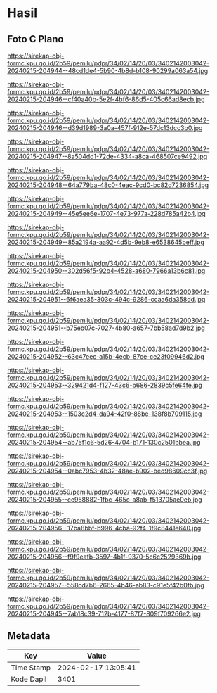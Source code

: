 # Hasil

## Foto C Plano

https://sirekap-obj-formc.kpu.go.id/2b59/pemilu/pdpr/34/02/14/20/03/3402142003042-20240215-204944--48cd1de4-5b90-4b8d-b108-90299a063a54.jpg

https://sirekap-obj-formc.kpu.go.id/2b59/pemilu/pdpr/34/02/14/20/03/3402142003042-20240215-204946--cf40a40b-5e2f-4bf6-86d5-405c66ad8ecb.jpg

https://sirekap-obj-formc.kpu.go.id/2b59/pemilu/pdpr/34/02/14/20/03/3402142003042-20240215-204946--d39d1989-3a0a-457f-912e-57dc13dcc3b0.jpg

https://sirekap-obj-formc.kpu.go.id/2b59/pemilu/pdpr/34/02/14/20/03/3402142003042-20240215-204947--8a504dd1-72de-4334-a8ca-468507ce9492.jpg

https://sirekap-obj-formc.kpu.go.id/2b59/pemilu/pdpr/34/02/14/20/03/3402142003042-20240215-204948--64a779ba-48c0-4eac-9cd0-bc82d7236854.jpg

https://sirekap-obj-formc.kpu.go.id/2b59/pemilu/pdpr/34/02/14/20/03/3402142003042-20240215-204949--45e5ee6e-1707-4e73-977a-228d785a42b4.jpg

https://sirekap-obj-formc.kpu.go.id/2b59/pemilu/pdpr/34/02/14/20/03/3402142003042-20240215-204949--85a2194a-aa92-4d5b-9eb8-e6538645beff.jpg

https://sirekap-obj-formc.kpu.go.id/2b59/pemilu/pdpr/34/02/14/20/03/3402142003042-20240215-204950--302d56f5-92b4-4528-a680-7966a13b6c81.jpg

https://sirekap-obj-formc.kpu.go.id/2b59/pemilu/pdpr/34/02/14/20/03/3402142003042-20240215-204951--6f6aea35-303c-494c-9286-ccaa6da358dd.jpg

https://sirekap-obj-formc.kpu.go.id/2b59/pemilu/pdpr/34/02/14/20/03/3402142003042-20240215-204951--b75eb07c-7027-4b80-a657-7bb58ad7d9b2.jpg

https://sirekap-obj-formc.kpu.go.id/2b59/pemilu/pdpr/34/02/14/20/03/3402142003042-20240215-204952--63c47eec-a15b-4ecb-87ce-ce23f09946d2.jpg

https://sirekap-obj-formc.kpu.go.id/2b59/pemilu/pdpr/34/02/14/20/03/3402142003042-20240215-204953--329421d4-f127-43c6-b686-2839c5fe64fe.jpg

https://sirekap-obj-formc.kpu.go.id/2b59/pemilu/pdpr/34/02/14/20/03/3402142003042-20240215-204953--1503c2d4-da94-42f0-88be-138f8b709115.jpg

https://sirekap-obj-formc.kpu.go.id/2b59/pemilu/pdpr/34/02/14/20/03/3402142003042-20240215-204954--ab75f1c6-5d26-4704-b171-130c2501bbea.jpg

https://sirekap-obj-formc.kpu.go.id/2b59/pemilu/pdpr/34/02/14/20/03/3402142003042-20240215-204954--0abc7953-4b32-48ae-b902-bed98609cc3f.jpg

https://sirekap-obj-formc.kpu.go.id/2b59/pemilu/pdpr/34/02/14/20/03/3402142003042-20240215-204955--ce958882-1fbc-465c-a8ab-f513705ae0eb.jpg

https://sirekap-obj-formc.kpu.go.id/2b59/pemilu/pdpr/34/02/14/20/03/3402142003042-20240215-204956--17ba8bbf-b996-4cba-92f4-1f9c8441e640.jpg

https://sirekap-obj-formc.kpu.go.id/2b59/pemilu/pdpr/34/02/14/20/03/3402142003042-20240215-204956--f9f9eafb-3597-4b1f-9370-5c6c2529369b.jpg

https://sirekap-obj-formc.kpu.go.id/2b59/pemilu/pdpr/34/02/14/20/03/3402142003042-20240215-204957--558cd7b6-2665-4b46-ab83-c91e5f42b0fb.jpg

https://sirekap-obj-formc.kpu.go.id/2b59/pemilu/pdpr/34/02/14/20/03/3402142003042-20240215-204945--7ab18c39-712b-4177-87f7-809f709266e2.jpg


## Metadata

| Key        | Value               |
| ---------- | ------------------- |
| Time Stamp | 2024-02-17 13:05:41 |
| Kode Dapil | 3401                |



